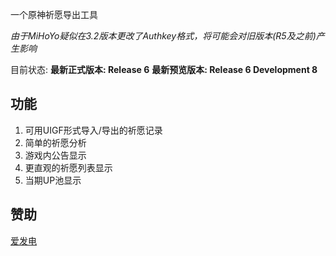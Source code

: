 一个原神祈愿导出工具

*由于MiHoYo疑似在3.2版本更改了Authkey格式，将可能会对旧版本(R5及之前)产生影响*

目前状态: **最新正式版本: Release 6** **最新预览版本: Release 6 Development 8** 

## 功能

1. 可用UIGF形式导入/导出的祈愿记录
2. 简单的祈愿分析
3. 游戏内公告显示
4. 更直观的祈愿列表显示
5. 当期UP池显示

## 赞助

[爱发电](https://afdian.net/a/gpe_donate)
